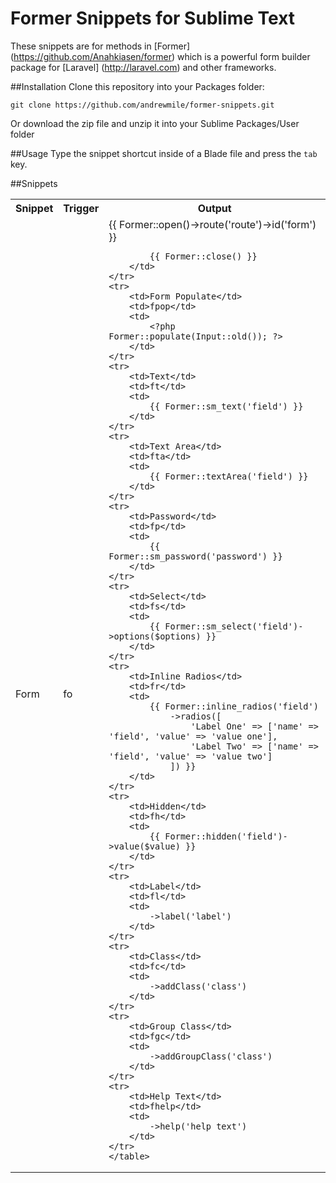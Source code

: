 # Former Snippets for Sublime Text

These snippets are for methods in [Former] (https://github.com/Anahkiasen/former) which is a powerful form builder package for [Laravel] (http://laravel.com) and other frameworks.

##Installation
Clone this repository into your Packages folder:

    git clone https://github.com/andrewmile/former-snippets.git

Or download the zip file and unzip it into your Sublime Packages/User folder

##Usage
Type the snippet shortcut inside of a Blade file and press the `tab` key.

##Snippets
<table>
	<tr>
		<th>Snippet</th>
		<th>Trigger</th>
		<th>Output</th>
	</tr>
	<tr>
		<td>Form</td>
		<td>fo</td>
		<td>
			{{ Former::open()->route('route')->id('form') }}

	

			{{ Former::close() }}
		</td>
	</tr>
	<tr>
		<td>Form Populate</td>
		<td>fpop</td>
		<td>
			<?php Former::populate(Input::old()); ?>
		</td>
	</tr>
	<tr>
		<td>Text</td>
		<td>ft</td>
		<td>
			{{ Former::sm_text('field') }}
		</td>
	</tr>
	<tr>
		<td>Text Area</td>
		<td>fta</td>
		<td>
			{{ Former::textArea('field') }}
		</td>
	</tr>
	<tr>
		<td>Password</td>
		<td>fp</td>
		<td>
			{{ Former::sm_password('password') }}
		</td>
	</tr>
	<tr>
		<td>Select</td>
		<td>fs</td>
		<td>
			{{ Former::sm_select('field')->options($options) }}
		</td>
	</tr>
	<tr>
		<td>Inline Radios</td>
		<td>fr</td>
		<td>
			{{ Former::inline_radios('field')
				->radios([
					'Label One' => ['name' => 'field', 'value' => 'value one'],
					'Label Two' => ['name' => 'field', 'value' => 'value two']
				]) }}
		</td>
	</tr>
	<tr>
		<td>Hidden</td>
		<td>fh</td>
		<td>
			{{ Former::hidden('field')->value($value) }}
		</td>
	</tr>
	<tr>
		<td>Label</td>
		<td>fl</td>
		<td>
			->label('label')
		</td>
	</tr>
	<tr>
		<td>Class</td>
		<td>fc</td>
		<td>
			->addClass('class')
		</td>
	</tr>
	<tr>
		<td>Group Class</td>
		<td>fgc</td>
		<td>
			->addGroupClass('class')
		</td>
	</tr>
	<tr>
		<td>Help Text</td>
		<td>fhelp</td>
		<td>
			->help('help text')
		</td>
	</tr>
	</table>